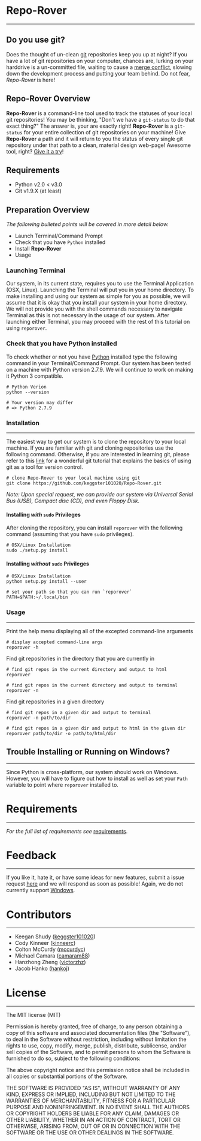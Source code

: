 # Repo-Rover
______

## Do you use git?
Does the thought of un-clean [git](http://git-scm.com/docs/gittutorial) repositories keep you up at night? If
you have a lot of git repositories on your computer, chances are,
lurking on your harddrive is a un-committed file, waiting to cause a
[merge conflict](https://akk.li/pics/anne.jpg), slowing down the
development process and putting your team behind.
Do not fear, *Repo-Rover* is here!

## Repo-Rover Overview
**Repo-Rover** is a command-line tool used to track the statuses of your
local git repositories! You may be thinking, "Don't we have a
`git-status` to do that exact thing?" The answer is, your are exactly
right! **Repo-Rover** is a `git-status` for your entire collection of
git repositories on your machine! Give **Repo-Rover** a path and it will
return to you the status of every single git repository under that path
to a clean, material design web-page! Awesome tool, right? [Give it a try](https://github.com/keggster101020/Repo-Rover/archive/master.zip)!

## Requirements
+ Python v2.0 < v3.0
+ Git v1.9.X (at least)

## Preparation Overview
_The following bulleted points will be covered in more detail below._
+ Launch Terminal/Command Prompt
+ Check that you have `Python` installed
+ Install **Repo-Rover**
+ Usage

### Launching Terminal
Our system, in its current state, requires you to use the
Terminal Application (OSX, Linux).
Launching the Terminal will put you in your home directory.
To make installing and using our system as simple for you as possible,
we will assume that it is okay that you install your system in your home
directory. We will not provide you with the shell commands necessary
to navigate Terminal as this is not necessary in the usage of our system.
After launching either Terminal,
you may proceed with the rest of this tutorial on using `reporover`.

### Check that you have Python installed
To check whether or not you have [Python](https://www.python.org/)
installed type the following command in your Terminal/Command Prompt.
Our system has been tested on a machine with Python version 2.7.9. We
will continue to work on making it Python 3 compatible.

```
# Python Verion
python --version

# Your version may differ
# => Python 2.7.9
```

### Installation
______
The easiest way to get our system is to clone
the repository to your local machine. If you are familiar with git and
cloning repositories use the following command. Otherwise, if you are
interested in learning git, please refer to this
[link](https://try.github.io/levels/1/challenges/1) for a wonderful
git tutorial that explains the basics of using git as a tool for version
control.

```
# clone Repo-Rover to your local machine using git
git clone https://github.com/keggster101020/Repo-Rover.git
```
_Note: Upon special request, we can provide our system via Universal
Serial Bus (USB), Compact disc (CD), and even Floppy Disk._

#### Installing *with* `sudo` Privileges
After cloning the repository, you can install `reporover` with the
following command (assuming that you have `sudo` privileges).

```
# OSX/Linux Installation
sudo ./setup.py install
```

#### Installing *without* `sudo` Privileges
```
# OSX/Linux Installation
python setup.py install --user

# set your path so that you can run `reporover`
PATH=$PATH:~/.local/bin
```

### Usage
______
Print the help menu displaying all of the excepted command-line
arguments
```
# display accepted command-line args
reporover -h
```

Find git repositories in the directory that you are currently in
```
# find git repos in the current directory and output to html
reporover

# find git repos in the current directory and output to terminal
reporover -n
```

Find git repositories in a given directory
```
# find git repos in a given dir and output to terminal
reporover -n path/to/dir

# find git repos in a given dir and output to html in the given dir
reporover path/to/dir -o path/to/html/dir
```

## Trouble Installing or Running on Windows?
______
Since Python is cross-platform, our system should work on Windows.
However, you will have to figure out how to install as well as set your
`Path` variable to point where `reporover` installed to.

# Requirements
______
_For the full list of requirements see_
[requirements](https://github.com/keggster101020/Repo-Rover/blob/master/docs/RequirementsAnalysis.md).

# Feedback
______
If you like it, hate it, or have some ideas for new features, submit a
issue request
[here](https://github.com/keggster101020/Repo-Rover/issues) and we will
respond as soon as possible! Again, we do not currently support
[Windows](https://www.youtube.com/watch?v=-NsXHPq71Bs).

# Contributors
______

+ Keegan Shudy ([keggster101020](https://github.com/keggster101020))
+ Cody Kinneer ([kinneerc](https://github.com/kinneerc))
+ Colton McCurdy ([mccurdyc](https://github.com/mccurdyc))
+ Michael Camara ([camaram88](https://github.com/camaram88))
+ Hanzhong Zheng ([victorzhz](https://github.com/victorzhz))
+ Jacob Hanko ([hankoj](https://github.com/hankoj))

# License
______

The MIT license (MIT)

Permission is hereby granted, free of charge, to any person obtaining a
copy of this software and associated documentation files (the
"Software"), to deal in the Software without restriction, including
without limitation the rights to use, copy, modify, merge, publish,
distribute, sublicense, and/or sell copies of the Software, and to
permit persons to whom the Software is furnished to do so, subject to
the following conditions:

The above copyright notice and this permission notice shall be included
in all copies or substantial portions of the Software.

THE SOFTWARE IS PROVIDED "AS IS", WITHOUT WARRANTY OF ANY KIND, EXPRESS
OR IMPLIED, INCLUDING BUT NOT LIMITED TO THE WARRANTIES OF
MERCHANTABILITY, FITNESS FOR A PARTICULAR PURPOSE AND NONINFRINGEMENT.
IN NO EVENT SHALL THE AUTHORS OR COPYRIGHT HOLDERS BE LIABLE FOR ANY
CLAIM, DAMAGES OR OTHER LIABILITY, WHETHER IN AN ACTION OF CONTRACT,
TORT OR OTHERWISE, ARISING FROM, OUT OF OR IN CONNECTION WITH THE
SOFTWARE OR THE USE OR OTHER DEALINGS IN THE SOFTWARE.
